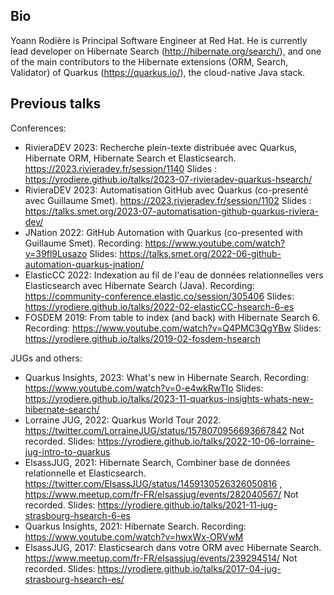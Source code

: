 ## Bio

Yoann Rodière is Principal Software Engineer at Red Hat.
He is currently lead developer on Hibernate Search (http://hibernate.org/search/),
and one of the main contributors to the Hibernate extensions (ORM, Search, Validator)
of Quarkus (https://quarkus.io/), the cloud-native Java stack.

## Previous talks

Conferences:

* RivieraDEV 2023: Recherche plein-texte distribuée avec Quarkus, Hibernate ORM, Hibernate Search et Elasticsearch.
  https://2023.rivieradev.fr/session/1140
  Slides : https://yrodiere.github.io/talks/2023-07-rivieradev-quarkus-hsearch/
* RivieraDEV 2023: Automatisation GitHub avec Quarkus (co-presenté avec Guillaume Smet).
  https://2023.rivieradev.fr/session/1102
  Slides : https://talks.smet.org/2023-07-automatisation-github-quarkus-riviera-dev/
* JNation 2022: GitHub Automation with Quarkus (co-presented with Guillaume Smet).
  Recording: https://www.youtube.com/watch?v=39fl9Lusazo
  Slides: https://talks.smet.org/2022-06-github-automation-quarkus-jnation/
* ElasticCC 2022: Indexation au fil de l'eau de données relationnelles vers Elasticsearch avec Hibernate Search (Java).
  Recording: https://community-conference.elastic.co/session/305406
  Slides: https://yrodiere.github.io/talks/2022-02-elasticCC-hsearch-6-es
* FOSDEM 2019: From table to index (and back) with Hibernate Search 6.
  Recording: https://www.youtube.com/watch?v=Q4PMC3QgYBw
  Slides: https://yrodiere.github.io/talks/2019-02-fosdem-hsearch

JUGs and others:

* Quarkus Insights, 2023: What's new in Hibernate Search.
  Recording: https://www.youtube.com/watch?v=0-e4wkRwTIo
  Slides: https://yrodiere.github.io/talks/2023-11-quarkus-insights-whats-new-hibernate-search/
* Lorraine JUG, 2022: Quarkus World Tour 2022.
  https://twitter.com/LorraineJUG/status/1578070956693667842
  Not recorded.
  Slides: https://yrodiere.github.io/talks/2022-10-06-lorraine-jug-intro-to-quarkus
* ElsassJUG, 2021: Hibernate Search, Combiner base de données relationnelle et Elasticsearch.
  https://twitter.com/ElsassJUG/status/1459130526326050816 , https://www.meetup.com/fr-FR/elsassjug/events/282040567/
  Not recorded.
  Slides: https://yrodiere.github.io/talks/2021-11-jug-strasbourg-hsearch-6-es
* Quarkus Insights, 2021: Hibernate Search.
  Recording: https://www.youtube.com/watch?v=hwxWx-ORVwM
* ElsassJUG, 2017: Elasticsearch dans votre ORM avec Hibernate Search.
  https://www.meetup.com/fr-FR/elsassjug/events/239294514/
  Not recorded.
  Slides: https://yrodiere.github.io/talks/2017-04-jug-strasbourg-hsearch-es/
